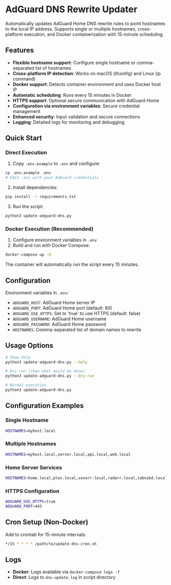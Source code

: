# AdGuard DNS Rewrite Updater

Automatically updates AdGuard Home DNS rewrite rules to point hostnames to the local IP address. Supports single or multiple hostnames, cross-platform execution, and Docker containerization with 15-minute scheduling.

## Features

- **Flexible hostname support**: Configure single hostname or comma-separated list of hostnames
- **Cross-platform IP detection**: Works on macOS (ifconfig) and Linux (ip command)
- **Docker support**: Detects container environment and uses Docker host IP
- **Automatic scheduling**: Runs every 15 minutes in Docker
- **HTTPS support**: Optional secure communication with AdGuard Home
- **Configuration via environment variables**: Secure credential management
- **Enhanced security**: Input validation and secure connections
- **Logging**: Detailed logs for monitoring and debugging

## Quick Start

### Direct Execution

1. Copy `.env.example` to `.env` and configure:
```bash
cp .env.example .env
# Edit .env with your AdGuard credentials
```

2. Install dependencies:
```bash
pip install -r requirements.txt
```

3. Run the script:
```bash
python3 update-adguard-dns.py
```

### Docker Execution (Recommended)

1. Configure environment variables in `.env`
2. Build and run with Docker Compose:
```bash
docker-compose up -d
```

The container will automatically run the script every 15 minutes.

## Configuration

Environment variables in `.env`:
- `ADGUARD_HOST`: AdGuard Home server IP
- `ADGUARD_PORT`: AdGuard Home port (default: 80)
- `ADGUARD_USE_HTTPS`: Set to 'true' to use HTTPS (default: false)
- `ADGUARD_USERNAME`: AdGuard Home username
- `ADGUARD_PASSWORD`: AdGuard Home password
- `HOSTNAMES`: Comma-separated list of domain names to rewrite

## Usage Options

```bash
# Show help
python3 update-adguard-dns.py --help

# Dry run (show what would be done)
python3 update-adguard-dns.py --dry-run

# Normal execution
python3 update-adguard-dns.py
```

## Configuration Examples

### Single Hostname
```bash
HOSTNAMES=myhost.local
```

### Multiple Hostnames
```bash
HOSTNAMES=myhost.local,server.local,api.local,web.local
```

### Home Server Services
```bash
HOSTNAMES=home.local,plex.local,sonarr.local,radarr.local,sabnzbd.local
```

### HTTPS Configuration
```bash
ADGUARD_USE_HTTPS=true
ADGUARD_PORT=443
```

## Cron Setup (Non-Docker)

Add to crontab for 15-minute intervals:
```bash
*/15 * * * * /path/to/update-dns-cron.sh
```

## Logs

- **Docker**: Logs available via `docker-compose logs -f`
- **Direct**: Logs to `dns-update.log` in script directory